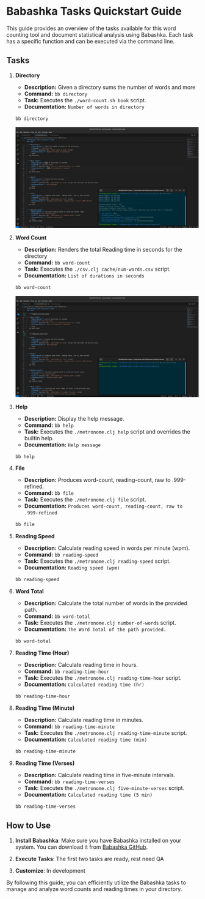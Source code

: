 # Babashka Tasks Quickstart Guide

This guide provides an overview of the tasks available for this word counting tool and document statistical analysis using Babashka. Each task has a specific function and can be executed via the command line.

## Tasks

1. **Directory**
   - **Description:** Given a directory sums the number of words and more
   - **Command:** `bb directory`
   - **Task:** Executes the `./word-count.sh book` script.
   - **Documentation:** `Number of words in directory`
   ```bash
   bb directory
   ```

   ![](screenshots/bb-directory.png)

2. **Word Count**
   - **Description:** Renders the total Reading time in seconds for the directory
   - **Command:** `bb word-count`
   - **Task:** Executes the `./csv.clj cache/num-words.csv` script.
   - **Documentation:** `List of durations in seconds`
   ```bash
   bb word-count
   ```

   ![](screenshots/bb-word-count.png)

3. **Help**
   - **Description:** Display the help message.
   - **Command:** `bb help`
   - **Task:** Executes the `./metronome.clj help` script and overrides the builtin help.
   - **Documentation:** `Help message`
   ```bash
   bb help
   ```

4. **File**
   - **Description:** Produces word-count, reading-count, raw to .999-refined.
   - **Command:** `bb file`
   - **Task:** Executes the `./metronome.clj file` script.
   - **Documentation:** `Produces word-count, reading-count, raw to .999-refined`
   ```bash
   bb file
   ```

5. **Reading Speed**
   - **Description:** Calculate reading speed in words per minute (wpm).
   - **Command:** `bb reading-speed`
   - **Task:** Executes the `./metronome.clj reading-speed` script.
   - **Documentation:** `Reading speed (wpm)`
   ```bash
   bb reading-speed
   ```

6. **Word Total**
   - **Description:** Calculate the total number of words in the provided path.
   - **Command:** `bb word-total`
   - **Task:** Executes the `./metronome.clj number-of-words` script.
   - **Documentation:** `The Word Total of the path provided.`
   ```bash
   bb word-total
   ```

7. **Reading Time (Hour)**
   - **Description:** Calculate reading time in hours.
   - **Command:** `bb reading-time-hour`
   - **Task:** Executes the `./metronome.clj reading-time-hour` script.
   - **Documentation:** `Calculated reading time (hr)`
   ```bash
   bb reading-time-hour
   ```

8. **Reading Time (Minute)**
   - **Description:** Calculate reading time in minutes.
   - **Command:** `bb reading-time-minute`
   - **Task:** Executes the `./metronome.clj reading-time-minute` script.
   - **Documentation:** `Calculated reading time (min)`
   ```bash
   bb reading-time-minute
   ```

9. **Reading Time (Verses)**
   - **Description:** Calculate reading time in five-minute intervals.
   - **Command:** `bb reading-time-verses`
   - **Task:** Executes the `./metronome.clj five-minute-verses` script.
   - **Documentation:** `Calculated reading time (5 min)`
   ```bash
   bb reading-time-verses
   ```

## How to Use

1. **Install Babashka**: Make sure you have Babashka installed on your system. You can download it from [Babashka GitHub](https://github.com/babashka/babashka).

2. **Execute Tasks**: The first two tasks are ready, rest need QA

3. **Customize**: In development

By following this guide, you can efficiently utilize the Babashka tasks to manage and analyze word counts and reading times in your directory.